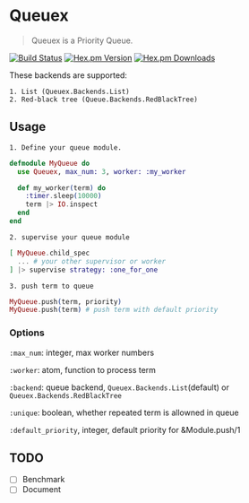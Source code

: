 Queuex
======

> Queuex is a Priority Queue.

[![Build Status](https://img.shields.io/travis/falood/queuex.svg?style=flat-square)](https://travis-ci.org/falood/queuex)
[![Hex.pm Version](https://img.shields.io/hexpm/v/queuex.svg?style=flat-square)](https://hex.pm/packages/queuex)
[![Hex.pm Downloads](https://img.shields.io/hexpm/dt/queuex.svg?style=flat-square)](https://hex.pm/packages/queuex)


These backends are supported:

    1. List (Queuex.Backends.List)
    2. Red-black tree (Queue.Backends.RedBlackTree)


## Usage

    1. Define your queue module.
```elixir
defmodule MyQueue do
  use Queuex, max_num: 3, worker: :my_worker

  def my_worker(term) do
    :timer.sleep(10000)
    term |> IO.inspect
  end
end
```

    2. supervise your queue module

```elixir
[ MyQueue.child_spec
  ... # your other supervisor or worker
] |> supervise strategy: :one_for_one
```

    3. push term to queue

```elixir
MyQueue.push(term, priority)
MyQueue.push(term) # push term with default priority
```

### Options

`:max_num`: integer, max worker numbers

`:worker`: atom, function to process term

`:backend`: queue backend, `Queuex.Backends.List`(default) or `Queuex.Backends.RedBlackTree`

`:unique`: boolean, whether repeated term is allowned in queue

`:default_priority`, integer, default priority for &Module.push/1


## TODO
- [ ] Benchmark
- [ ] Document

